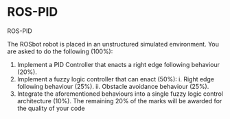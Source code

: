 # ROS-PID
ROS-PID

The ROSbot robot is placed in an unstructured simulated environment. You are asked to
do the following (100%):
1) Implement a PID Controller that enacts a right edge following behaviour
(20%).
2) Implement a fuzzy logic controller that can enact (50%):
    i. Right edge following behaviour (25%).
    ii. Obstacle avoidance behaviour (25%).
3) Integrate the aforementioned behaviours into a single fuzzy logic control
architecture (10%).
The remaining 20% of the marks will be awarded for the quality of your code